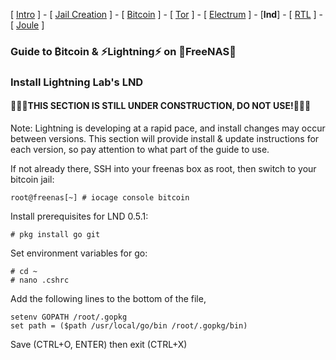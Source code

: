 [ [Intro](README.md) ] - [ [Jail Creation](freenas_1_jail_creation.md) ] - [ [Bitcoin](freenas_2_bitcoin.md) ] - [ [Tor](freenas_3_tor.md) ] - [ [Electrum](freenas_4_electrum.md) ] - [**lnd**] - [ [RTL](freenas_6_rtl.md) ] - [ [Joule](freenas_7_joule.md) ]

### Guide to ₿itcoin & ⚡Lightning️⚡ on 🦈FreeNAS🦈

### Install Lightning Lab's LND

#### 🚧🚧🚧THIS SECTION IS STILL UNDER CONSTRUCTION, DO NOT USE!🚧🚧🚧

Note: Lightning is developing at a rapid pace, and install changes may occur between versions. This section will provide install & update instructions for each version, so pay attention to what part of the guide to use.

If not already there, SSH into your freenas box as root, then switch to your bitcoin jail:
```
root@freenas[~] # iocage console bitcoin
```

Install prerequisites for LND 0.5.1:
```
# pkg install go git
```

Set environment variables for go:
```
# cd ~
# nano .cshrc
```
Add the following lines to the bottom of the file, 
```
setenv GOPATH /root/.gopkg
set path = ($path /usr/local/go/bin /root/.gopkg/bin)
```
Save (CTRL+O, ENTER) then exit (CTRL+X)
